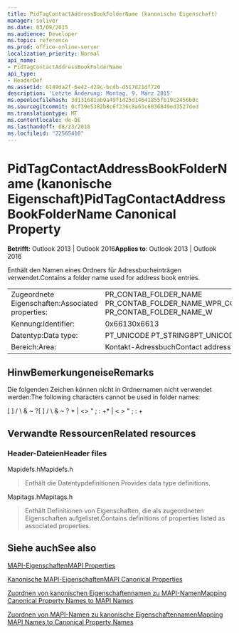 ```yaml
---
title: PidTagContactAddressBookFolderName (kanonische Eigenschaft)
manager: soliver
ms.date: 03/09/2015
ms.audience: Developer
ms.topic: reference
ms.prod: office-online-server
localization_priority: Normal
api_name:
- PidTagContactAddressBookFolderName
api_type:
- HeaderDef
ms.assetid: 6149da2f-6e42-429c-bcdb-d517d21df720
description: 'Letzte Änderung: Montag, 9. März 2015'
ms.openlocfilehash: 3d131681ab9a49f1d25d14641855fb19c2456b0c
ms.sourcegitcommit: 0cf39e5382b8c6f236c8a63c6036849ed3527ded
ms.translationtype: MT
ms.contentlocale: de-DE
ms.lasthandoff: 08/23/2018
ms.locfileid: "22565410"
---
```

# <a name="pidtagcontactaddressbookfoldername-canonical-property"></a><span data-ttu-id="8ba6c-103">PidTagContactAddressBookFolderName (kanonische Eigenschaft)</span><span class="sxs-lookup"><span data-stu-id="8ba6c-103">PidTagContactAddressBookFolderName Canonical Property</span></span>

  
  
<span data-ttu-id="8ba6c-104">**Betrifft**: Outlook 2013 | Outlook 2016</span><span class="sxs-lookup"><span data-stu-id="8ba6c-104">**Applies to**: Outlook 2013 | Outlook 2016</span></span> 
  
<span data-ttu-id="8ba6c-105">Enthält den Namen eines Ordners für Adressbucheinträgen verwendet.</span><span class="sxs-lookup"><span data-stu-id="8ba6c-105">Contains a folder name used for address book entries.</span></span>
  
|||
|:-----|:-----|
|<span data-ttu-id="8ba6c-106">Zugeordnete Eigenschaften:</span><span class="sxs-lookup"><span data-stu-id="8ba6c-106">Associated properties:</span></span>  <br/> |<span data-ttu-id="8ba6c-107">PR_CONTAB_FOLDER_NAME PR_CONTAB_FOLDER_NAME_W</span><span class="sxs-lookup"><span data-stu-id="8ba6c-107">PR_CONTAB_FOLDER_NAME, PR_CONTAB_FOLDER_NAME_W</span></span>  <br/> |
|<span data-ttu-id="8ba6c-108">Kennung:</span><span class="sxs-lookup"><span data-stu-id="8ba6c-108">Identifier:</span></span>  <br/> |<span data-ttu-id="8ba6c-109">0x6613</span><span class="sxs-lookup"><span data-stu-id="8ba6c-109">0x6613</span></span>  <br/> |
|<span data-ttu-id="8ba6c-110">Datentyp:</span><span class="sxs-lookup"><span data-stu-id="8ba6c-110">Data type:</span></span>  <br/> |<span data-ttu-id="8ba6c-111">PT_UNICODE PT_STRING8</span><span class="sxs-lookup"><span data-stu-id="8ba6c-111">PT_UNICODE, PT_STRING8</span></span>  <br/> |
|<span data-ttu-id="8ba6c-112">Bereich:</span><span class="sxs-lookup"><span data-stu-id="8ba6c-112">Area:</span></span>  <br/> |<span data-ttu-id="8ba6c-113">Kontakt-Adressbuch</span><span class="sxs-lookup"><span data-stu-id="8ba6c-113">Contact address book</span></span>  <br/> |
   
## <a name="remarks"></a><span data-ttu-id="8ba6c-114">HinwBemerkungeneise</span><span class="sxs-lookup"><span data-stu-id="8ba6c-114">Remarks</span></span>

<span data-ttu-id="8ba6c-115">Die folgenden Zeichen können nicht in Ordnernamen nicht verwendet werden:</span><span class="sxs-lookup"><span data-stu-id="8ba6c-115">The following characters cannot be used in folder names:</span></span>
  
<span data-ttu-id="8ba6c-116">[ ] / \ &amp; ~ ?</span><span class="sxs-lookup"><span data-stu-id="8ba6c-116">[ ] / \ &amp; ~ ?</span></span> <span data-ttu-id="8ba6c-117">\* | \<\> " ; : +</span><span class="sxs-lookup"><span data-stu-id="8ba6c-117">\* | \< \> " ; : +</span></span>
  
## <a name="related-resources"></a><span data-ttu-id="8ba6c-118">Verwandte Ressourcen</span><span class="sxs-lookup"><span data-stu-id="8ba6c-118">Related resources</span></span>

### <a name="header-files"></a><span data-ttu-id="8ba6c-119">Header-Dateien</span><span class="sxs-lookup"><span data-stu-id="8ba6c-119">Header files</span></span>

<span data-ttu-id="8ba6c-120">Mapidefs.h</span><span class="sxs-lookup"><span data-stu-id="8ba6c-120">Mapidefs.h</span></span>
  
> <span data-ttu-id="8ba6c-121">Enthält die Datentypdefinitionen.</span><span class="sxs-lookup"><span data-stu-id="8ba6c-121">Provides data type definitions.</span></span>
    
<span data-ttu-id="8ba6c-122">Mapitags.h</span><span class="sxs-lookup"><span data-stu-id="8ba6c-122">Mapitags.h</span></span>
  
> <span data-ttu-id="8ba6c-123">Enthält Definitionen von Eigenschaften, die als zugeordneten Eigenschaften aufgelistet.</span><span class="sxs-lookup"><span data-stu-id="8ba6c-123">Contains definitions of properties listed as associated properties.</span></span>
    
## <a name="see-also"></a><span data-ttu-id="8ba6c-124">Siehe auch</span><span class="sxs-lookup"><span data-stu-id="8ba6c-124">See also</span></span>



[<span data-ttu-id="8ba6c-125">MAPI-Eigenschaften</span><span class="sxs-lookup"><span data-stu-id="8ba6c-125">MAPI Properties</span></span>](mapi-properties.md)
  
[<span data-ttu-id="8ba6c-126">Kanonische MAPI-Eigenschaften</span><span class="sxs-lookup"><span data-stu-id="8ba6c-126">MAPI Canonical Properties</span></span>](mapi-canonical-properties.md)
  
[<span data-ttu-id="8ba6c-127">Zuordnen von kanonischen Eigenschaftennamen zu MAPI-Namen</span><span class="sxs-lookup"><span data-stu-id="8ba6c-127">Mapping Canonical Property Names to MAPI Names</span></span>](mapping-canonical-property-names-to-mapi-names.md)
  
[<span data-ttu-id="8ba6c-128">Zuordnen von MAPI-Namen zu kanonische Eigenschaftennamen</span><span class="sxs-lookup"><span data-stu-id="8ba6c-128">Mapping MAPI Names to Canonical Property Names</span></span>](mapping-mapi-names-to-canonical-property-names.md)

